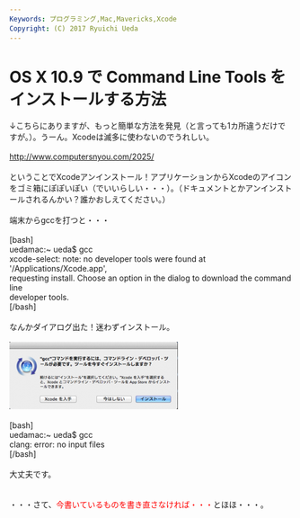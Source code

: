 ```yaml
---
Keywords: プログラミング,Mac,Mavericks,Xcode
Copyright: (C) 2017 Ryuichi Ueda
---
```


# OS X 10.9 で Command Line Tools をインストールする方法
↓こちらにありますが、もっと簡単な方法を発見（と言っても1カ所違うだけですが。）。うーん。Xcodeは滅多に使わないのでうれしい。<br />
<br />
<a href="http://www.computersnyou.com/2025/" target="_blank">http://www.computersnyou.com/2025/</a><br />
<br />
ということでXcodeアンインストール！アプリケーションからXcodeのアイコンをゴミ箱にぽぽいぽい（でいいらしい・・・）。（ドキュメントとかアンインストールされるんかい？誰かおしえてください。）<br />
<br />
端末からgccを打つと・・・<br />
<br />
[bash]<br />
uedamac:~ ueda$ gcc<br />
xcode-select: note: no developer tools were found at '/Applications/Xcode.app', <br />
requesting install. Choose an option in the dialog to download the command line <br />
developer tools.<br />
[/bash]<br />
<br />
なんかダイアログ出た！迷わずインストール。<br />
<br />
<a href="スクリーンショット-2013-10-27-12.16.18.png"><img src="スクリーンショット-2013-10-27-12.16.18-300x120.png" alt="スクリーンショット 2013-10-27 12.16.18" width="300" height="120" class="aligncenter size-medium wp-image-1372" /></a><br />
<br />
[bash]<br />
uedamac:~ ueda$ gcc<br />
clang: error: no input files<br />
[/bash]<br />
<br />
大丈夫です。<br />
<br />
<br />
・・・さて、<span style="color:red">今書いているものを書き直さなければ・・・</span>とほほ・・・。
